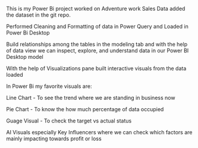 This is my Power Bi project worked on Adventure work Sales Data added the dataset in the git repo.

Performed Cleaning and Formatting of data in Power Query and Loaded in Power Bi Desktop

Build relationships among the tables in the modeling tab and with the help of data view we can inspect, explore, and understand data in our Power BI Desktop model

With the help of Visualizations pane built interactive visuals from the data loaded 

In Power Bi my favorite visuals are:

Line Chart - To see the trend where we are standing in business now

Pie Chart - To know the how much percentage of data occupied

Guage Visual - To check the target vs actual status

AI Visuals especially Key Influencers where we can check which factors are mainly impacting towards profit or loss
